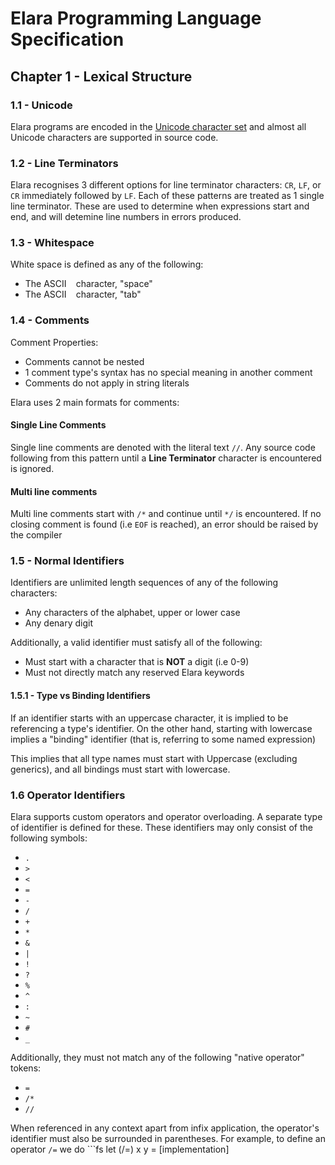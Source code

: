# Elara Programming Language Specification

## Chapter 1 - Lexical Structure

### 1.1 - Unicode

Elara programs are encoded in the [Unicode character set](https://unicode.org) and almost all Unicode characters are supported in source code.

### 1.2 - Line Terminators

Elara recognises 3 different options for line terminator characters: `CR`, `LF`, or `CR` immediately followed by `LF`.
Each of these patterns are treated as 1 single line terminator. These are used to determine when expressions start and end, and will detemine line numbers in errors produced.

### 1.3 - Whitespace

White space is defined as any of the following:

- The ASCII ` ` character, "space"
- The ASCII ` ` character, "tab"

### 1.4 - Comments

Comment Properties:

- Comments cannot be nested
- 1 comment type's syntax has no special meaning in another comment
- Comments do not apply in string literals

Elara uses 2 main formats for comments:

#### Single Line Comments

Single line comments are denoted with the literal text `//`. Any source code following from this pattern until a **Line Terminator** character is encountered is ignored.

#### Multi line comments

Multi line comments start with `/*` and continue until `*/` is encountered. If no closing comment is found (i.e `EOF` is reached), an error should be raised by the compiler

### 1.5 - Normal Identifiers

Identifiers are unlimited length sequences of any of the following characters:

- Any characters of the alphabet, upper or lower case
- Any denary digit

Additionally, a valid identifier must satisfy all of the following:

- Must start with a character that is **NOT** a digit (i.e 0-9)
- Must not directly match any reserved Elara keywords

#### 1.5.1 - Type vs Binding Identifiers

If an identifier starts with an uppercase character, it is implied to be referencing a type's identifier.
On the other hand, starting with lowercase implies a "binding" identifier (that is, referring to some named expression)

This implies that all type names must start with Uppercase (excluding generics), and all bindings must start with lowercase.

### 1.6 Operator Identifiers

Elara supports custom operators and operator overloading. A separate type of identifier is defined for these.
These identifiers may only consist of the following symbols:

- `.`
- `>`
- `<`
- `=`
- `-`
- `/`
- `+`
- `*`
- `&`
- `|`
- `!`
- `?`
- `%`
- `^`
- `:`
- `~`
- `#`
- `_`

Additionally, they must not match any of the following "native operator" tokens:

- `=`
- `/*`
- `//`

When referenced in any context apart from infix application, the operator's identifier must also be surrounded in parentheses. For example, to define an operator `/=` we do ```fs
let (/=) x y = [implementation]

```

```
